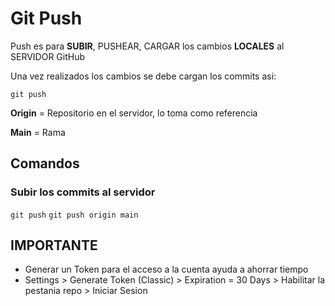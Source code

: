 # Git Push
Push es para **SUBIR**, PUSHEAR, CARGAR los cambios **LOCALES** al SERVIDOR GitHub

Una vez realizados los cambios se debe cargan los commits asi:

`git push`

**Origin** = Repositorio en el servidor, lo toma como referencia

**Main** = Rama


## Comandos
### Subir los commits al servidor

`git push` 
`git push origin main`

## IMPORTANTE
* Generar un Token para el acceso a la cuenta ayuda a ahorrar tiempo
* Settings > Generate Token (Classic) > Expiration = 30 Days > Habilitar la pestania repo > Iniciar Sesion